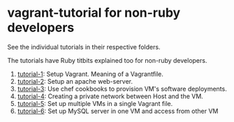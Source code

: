 # vagrant-tutorial for non-ruby developers

See the individual tutorials in their respective folders.

The tutorials have Ruby titbits explained too for non-ruby developers.

1. [tutorial-1](./tutorial-1):
   Setup Vagrant. Meaning of a Vagrantfile.
2. [tutorial-2](./tutorial-2):
   Setup an apache web-server.
3. [tutorial-3](./tutorial-3):
   Use chef cookbooks to provision VM's software deployments.
4. [tutorial-4](./tutorial-4):
   Creating a private network between Host and the VM.
5. [tutorial-5](./tutorial-5):
   Set up multiple VMs in a single Vagrant file.
5. [tutorial-6](./tutorial-6):
   Set up MySQL server in one VM and access from other VM

